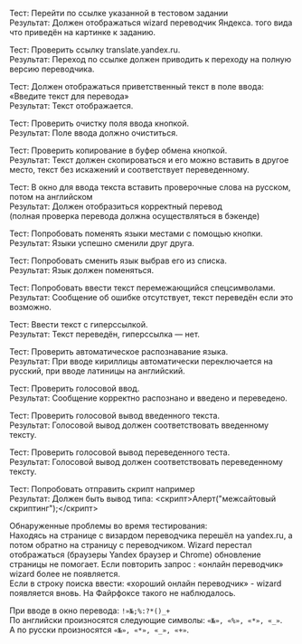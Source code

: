 Тест: Перейти по ссылке указанной в тестовом задании<br>
Результат: Должен отображаться wizard переводчик Яндекса. того вида что приведён на картинке к заданию.<br>

Тест: Проверить ссылку translate.yandex.ru.<br>
Результат: Переход по ссылке должен приводить к переходу на полную версию переводчика.<br>

Тест: Должен отображаться приветственный текст в поле ввода: «Введите текст для перевода»<br>
Результат: Текст отображается.<br>

Тест: Проверить очистку поля ввода кнопкой.<br>
Результат: Поле ввода должно очиститься.<br>

Тест: Проверить копирование в буфер обмена кнопкой.<br>
Результат: Текст должен скопироваться и его можно вставить в другое место, текст без искажений и соответствует переведенному.<br>

Тест: В окно для ввода текста вставить проверочные слова на русском, потом на английском<br>
Результат: Должен отобразиться корректный перевод<br>
(полная проверка перевода должна осуществляться в бэкенде)

Тест: Попробовать поменять языки местами с помощью кнопки.<br>
Результат: Языки успешно сменили друг друга.<br>

Тест: Попробовать сменить язык выбрав его из списка.<br>
Результат: Язык должен поменяться.<br>

Тест: Попробовать ввести текст перемежающийся спецсимволами.<br>
Результат: Сообщение об ошибке отсутствует, текст переведён если это возможно.<br>

Тест: Ввести текст с гиперссылкой.<br>
Результат: Текст переведён, гиперссылка — нет.<br>

Тест: Проверить автоматическое распознавание языка.<br>
Результат: При вводе кириллицы автоматически переключается на русский, при вводе латиницы на английский.<br>

Тест: Проверить голосовой ввод.<br>
Результат: Сообщение корректно распознано и введено и переведено.<br>

Тест: Проверить голосовой вывод введенного текста.<br>
Результат: Голосовой вывод должен соответствовать введенному тексту.<br>

Тест: Проверить голосовой вывод переведенного теста.<br>
Результат: Голосовой вывод должен соответствовать переведенному тексту.<br>

Тест: Попробовать отправить скрипт например <script>alert("XSS");</script><br>
Результат: Должен быть вывод типа: <скрипт>Алерт("межсайтовый скриптинг");</скрипт><br>

Обнаруженные проблемы во время тестирования:<br>
Находясь на странице с визардом переводчика  перешёл на yandex.ru, а потом обратно на страницу с переводчиком. Wizard перестал отображаться (браузеры Yandex браузер и Chrome) обновление страницы не помогает. 
Если повторить запрос : «онлайн переводчик» wizard более не появляется.<br>
Если в строку поиска ввести: «хороший онлайн переводчик» - wizard появляется вновь. На Файрфоксе такого не наблюдалось.

При вводе в окно перевода: `!»№;%:?*()_+`<br>
По английски произносятся следующие символы: `«№», «%», «*», «_»`.<br>
А по русски произносятся `«№», «*», «_», «+»`.<br>
